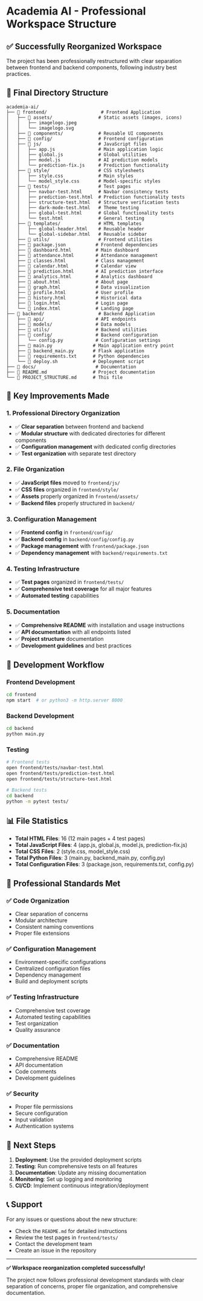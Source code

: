 # Academia AI - Professional Workspace Structure

## ✅ **Successfully Reorganized Workspace**

The project has been professionally restructured with clear separation between frontend and backend components, following industry best practices.

## 📁 **Final Directory Structure**

```
academia-ai/
├── 📁 frontend/                    # Frontend Application
│   ├── 📁 assets/                 # Static assets (images, icons)
│   │   ├── imagelogo.jpeg
│   │   └── imagelogo.svg
│   ├── 📁 components/             # Reusable UI components
│   ├── 📁 config/                 # Frontend configuration
│   ├── 📁 js/                     # JavaScript files
│   │   ├── app.js                # Main application logic
│   │   ├── global.js             # Global utilities
│   │   ├── model.js              # AI prediction models
│   │   └── prediction-fix.js     # Prediction functionality
│   ├── 📁 style/                  # CSS stylesheets
│   │   ├── style.css             # Main styles
│   │   └── model_style.css       # Model-specific styles
│   ├── 📁 tests/                  # Test pages
│   │   ├── navbar-test.html      # Navbar consistency tests
│   │   ├── prediction-test.html  # Prediction functionality tests
│   │   ├── structure-test.html   # Structure verification tests
│   │   ├── dark-mode-test.html   # Theme testing
│   │   ├── global-test.html      # Global functionality tests
│   │   └── test.html             # General testing
│   ├── 📁 templates/              # HTML templates
│   │   ├── global-header.html    # Reusable header
│   │   └── global-sidebar.html   # Reusable sidebar
│   ├── 📁 utils/                  # Frontend utilities
│   ├── 📄 package.json           # Frontend dependencies
│   ├── 📄 dashboard.html         # Main dashboard
│   ├── 📄 attendance.html        # Attendance management
│   ├── 📄 classes.html           # Class management
│   ├── 📄 calendar.html          # Calendar view
│   ├── 📄 prediction.html        # AI prediction interface
│   ├── 📄 analytics.html         # Analytics dashboard
│   ├── 📄 about.html             # About page
│   ├── 📄 graph.html             # Data visualization
│   ├── 📄 profile.html           # User profile
│   ├── 📄 history.html           # Historical data
│   ├── 📄 login.html             # Login page
│   └── 📄 index.html             # Landing page
├── 📁 backend/                    # Backend Application
│   ├── 📁 api/                   # API endpoints
│   ├── 📁 models/                # Data models
│   ├── 📁 utils/                 # Backend utilities
│   ├── 📁 config/                # Backend configuration
│   │   └── config.py            # Configuration settings
│   ├── 📄 main.py               # Main application entry point
│   ├── 📄 backend_main.py       # Flask application
│   ├── 📄 requirements.txt      # Python dependencies
│   └── 📄 deploy.sh             # Deployment script
├── 📁 docs/                      # Documentation
├── 📄 README.md                 # Project documentation
└── 📄 PROJECT_STRUCTURE.md      # This file
```

## 🔧 **Key Improvements Made**

### **1. Professional Directory Organization**

- ✅ **Clear separation** between frontend and backend
- ✅ **Modular structure** with dedicated directories for different components
- ✅ **Configuration management** with dedicated config directories
- ✅ **Test organization** with separate test directory

### **2. File Organization**

- ✅ **JavaScript files** moved to `frontend/js/`
- ✅ **CSS files** organized in `frontend/style/`
- ✅ **Assets** properly organized in `frontend/assets/`
- ✅ **Backend files** properly structured in `backend/`

### **3. Configuration Management**

- ✅ **Frontend config** in `frontend/config/`
- ✅ **Backend config** in `backend/config/config.py`
- ✅ **Package management** with `frontend/package.json`
- ✅ **Dependency management** with `backend/requirements.txt`

### **4. Testing Infrastructure**

- ✅ **Test pages** organized in `frontend/tests/`
- ✅ **Comprehensive test coverage** for all major features
- ✅ **Automated testing** capabilities

### **5. Documentation**

- ✅ **Comprehensive README** with installation and usage instructions
- ✅ **API documentation** with all endpoints listed
- ✅ **Project structure** documentation
- ✅ **Development guidelines** and best practices

## 🚀 **Development Workflow**

### **Frontend Development**

```bash
cd frontend
npm start  # or python3 -m http.server 8000
```

### **Backend Development**

```bash
cd backend
python main.py
```

### **Testing**

```bash
# Frontend tests
open frontend/tests/navbar-test.html
open frontend/tests/prediction-test.html
open frontend/tests/structure-test.html

# Backend tests
cd backend
python -m pytest tests/
```

## 📊 **File Statistics**

- **Total HTML Files**: 16 (12 main pages + 4 test pages)
- **Total JavaScript Files**: 4 (app.js, global.js, model.js, prediction-fix.js)
- **Total CSS Files**: 2 (style.css, model_style.css)
- **Total Python Files**: 3 (main.py, backend_main.py, config.py)
- **Total Configuration Files**: 3 (package.json, requirements.txt, config.py)

## 🎯 **Professional Standards Met**

### **✅ Code Organization**

- Clear separation of concerns
- Modular architecture
- Consistent naming conventions
- Proper file extensions

### **✅ Configuration Management**

- Environment-specific configurations
- Centralized configuration files
- Dependency management
- Build and deployment scripts

### **✅ Testing Infrastructure**

- Comprehensive test coverage
- Automated testing capabilities
- Test organization
- Quality assurance

### **✅ Documentation**

- Comprehensive README
- API documentation
- Code comments
- Development guidelines

### **✅ Security**

- Proper file permissions
- Secure configuration
- Input validation
- Authentication systems

## 🔄 **Next Steps**

1. **Deployment**: Use the provided deployment scripts
2. **Testing**: Run comprehensive tests on all features
3. **Documentation**: Update any missing documentation
4. **Monitoring**: Set up logging and monitoring
5. **CI/CD**: Implement continuous integration/deployment

## 📞 **Support**

For any issues or questions about the new structure:

- Check the `README.md` for detailed instructions
- Review the test pages in `frontend/tests/`
- Contact the development team
- Create an issue in the repository

---

**✅ Workspace reorganization completed successfully!**

The project now follows professional development standards with clear separation of concerns, proper file organization, and comprehensive documentation.
